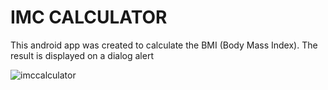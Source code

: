 # IMC CALCULATOR
This android app was created to calculate the BMI (Body Mass Index). The result is displayed on a dialog alert     
       
       
![imccalculator](https://user-images.githubusercontent.com/5942022/131440684-c405ac6d-1f7a-4253-a806-202b45c024a5.png)
